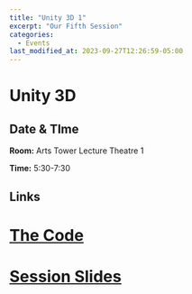 ```yaml
---
title: "Unity 3D 1"
excerpt: "Our Fifth Session"
categories:
  - Events
last_modified_at: 2023-09-27T12:26:59-05:00
---
```


# Unity 3D

## Date & TIme

**Room:** Arts Tower Lecture Theatre 1

**Time:** 5:30-7:30

## Links

# [The Code](https://bit.ly/unityDDD)

# [Session Slides](https://docs.google.com/presentation/d/1WdNO1-mjO5nkWdgGOYeFb4xDuPZl_ZuaC2XLunO5Im4/edit?usp=sharing)
